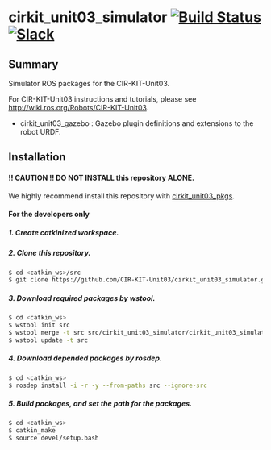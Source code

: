 # cirkit_unit03_simulator [![Build Status](https://travis-ci.org/CIR-KIT-Unit03/cirkit_unit03_simulator.svg?branch=kinetic-devel)](https://travis-ci.org/CIR-KIT-Unit03/cirkit_unit03_simulator) [![Slack](https://img.shields.io/badge/Slack-CIR--KIT-blue.svg)](http://cir-kit.slack.com/messages/unit03_simulator)

## Summary
Simulator ROS packages for the CIR-KIT-Unit03.

For CIR-KIT-Unit03 instructions and tutorials, please see http://wiki.ros.org/Robots/CIR-KIT-Unit03.

- cirkit_unit03_gazebo : Gazebo plugin definitions and extensions to the robot URDF.

## Installation
#### **!! CAUTION !!  DO NOT INSTALL** this repository **ALONE**.  
We highly recommend install this repository with [cirkit_unit03_pkgs](https://github.com/CIR-KIT-Unit03/cirkit_unit03_pkgs).

#### For the developers only
##### 1. Create **catkinized**  workspace.
##### 2. Clone this repository.
```bash
$ cd <catkin_ws>/src
$ git clone https://github.com/CIR-KIT-Unit03/cirkit_unit03_simulator.git
```
##### 3. Download required packages by wstool.
```bash
$ cd <catkin_ws>
$ wstool init src
$ wstool merge -t src src/cirkit_unit03_simulator/cirkit_unit03_simulator.rosinstall
$ wstool update -t src
```
##### 4. Download depended packages by rosdep.
```bash
$ cd <catkin_ws>
$ rosdep install -i -r -y --from-paths src --ignore-src
```
##### 5. Build packages, and set the path for the packages.
```bash
$ cd <catkin_ws>
$ catkin_make
$ source devel/setup.bash
```
